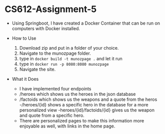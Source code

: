 # CS612-Assignment-5

- Using Springboot, I have created a Docker Container that can be run on computers with Docker installed.

- How to Use
  1. Download zip and put in a folder of your choice.
  2. Navigate to the munozpage folder.
  3. type in `docker build -t munozpage .` and let it run
  4. type in `docker run -p 8080:8080 munozpage`
  5. Navigate the site.

- What it Does
  - I have implemented four endpoints
  - /heroes which shows us the heroes in the json database
  - /factoids which shows us the weapons and a quote from the heros
  -/heroes/{id} shows a specific hero in the database for a more personalized view
  -heroes/{id}/factoids/{id} gives us the weapon and quote from a specific hero.
  - There are personalized pages to make this information more enjoyable as well, with links in the home page.
  
